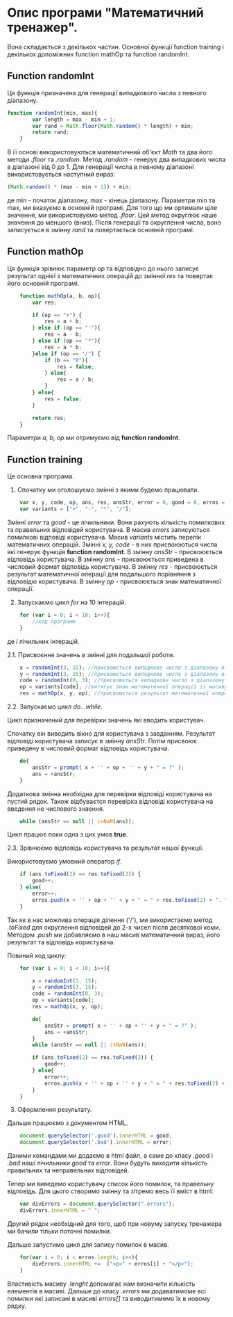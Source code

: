 # Опис програми "Математичний тренажер".

Вона складається з декількох частин. Основної функції function training і декількох допоміжних function mathOp та function randomInt.

## Function randomInt

Ця функція призначена для генерації випадкового числа з певного діапазону.

```JavaScript
function randomInt(min, max){
		var length = max - min + 1;
		var rand = Math.floor(Math.random() * length) + min;
		return rand;
	}
```

В її основі використовуються математичний об'єкт _Math_ та два його методи _.floor_ та _.random._
Метод _.random_  - генерує два випадкових числа в діапазоні від 0 до 1.
Для генерації числа в певному діапазоні використовується наступний вираз:
```JavaScript
(Math.random() * (max - min + 1)) + min;
```

де min - початок діапазону, max - кінець діапазону.
Параметри min та max, ми вказуємо в основній програмі.
Для того що ми ортимали ціле значення, ми використовуємо метод _.floor_. Цей метод округлює наше значення до меншого (вниз).
Після генерації та округлення числа, воно записується в змінну _rand_ та повертається основній програмі.


## Function mathOp

Ця функція зрівнює параметр _op_ та відповідно до нього записує результат однієї з математичних операцій до змінної _res_ та повертає його основній програмі.

```JavaScript
	function mathOp(a, b, op){
		var res;

		if (op == "+") {
			res = a + b;
		} else if (op == "-"){
			res = a - b;
		} else if (op == "*"){
			res = a * b;
		}else if (op == "/") {
			if (b == "0"){
				res = false;
			} else{
				res = a / b;
			}
		} else{
			res = false;
		}

		return res;
	}
```
Параметри _a, b, op_ ми отримуємо від **function randomInt**.


## Function training

Це основна програма. 

1. Спочатку ми оголошуємо змінні з якими будемо працювати.
```JavaScript
	var x, y, code, op, ans, res, ansStr, error = 0, good = 0, erros = [];
	var variants = ["+", "-", "*", "/"];
```
Змінні _error_ та _good_ - це лічильники. Вони рахують кількість помилкових та правельних відповідей користувача.
В масив _errors_ записуються помилкові відповіді користувача.
Масив _variants_ містить перелік математичних операцій.
Змінні _x, y, code_ - в них присвоюються числа які генерує функція **function randomInt**.
В змінну _ansStr_ - присвоюється відповідь користувача.
В змінну _ans_ - присвоюється приведена в числовий формат відповідь користувача.
В змінну _res_ - присвоюється результат математичної операції для подальшого порівняння з відповідю користувача.
В змінну _op_ - присвоюється знак математичної операції.

2. Запускаємо цикл _for_ на 10 інтерацій.

```JavaScript
	for (var i = 0; i < 10; i++){
		//код програми
	}
```
де _i_ лічильник інтерацій.

2.1. Присвоєння значень в змінні для подальшої роботи.

```JavaScript
	x = randomInt(3, 15); //присвоюється випадкове число з діапазону від 3 до 15.
	y = randomInt(3, 15); //присвоюється випадкове число з діапазону від 3 до 15.
	code = randomInt(0, 3); //присвоюється випадкове число з діапазону від 0 до 3.
	op = variants[code]; //витягує знак математичної операції із масиву variants по індексу.
	res = mathOp(x, y, op); //присвоюється результат математичної операції.
```

2.2. Запускаємо цикл _do...while_.

Цикл призначений для перевірки значень які вводить користувач.

Спочатку він виводить вікно для користувача з завданням. Результат відповіді користувача записує в змінну _ansStr_.
Потім присвоює приведену в числовий формат відповідь користувача.

```JavaScript
	do{
		ansStr = prompt( x + '' + op + '' + y + " = ?" );
		ans = +ansStr;
	}
```

Додаткова змінна необхідна для перевірки відповіді користувача на пустий рядок.
Також відбуваєтся перевірка відповіді користувача на введення не числового знаення.
```JavaScript
	while (ansStr == null || isNaN(ans));
```
Цикл працює поки одна з цих умов **true**.

2.3. Зрівнюємо відповідь користувача та результат нашої функції.

Використовуємо умовний оператор _if_.

```JavaScript
	if (ans.toFixed(2) == res.toFixed(2)) {	  
		good++;
	} else{
		error++;
		erros.push(x + '' + op + '' + y + " = " + res.toFixed(2) + ". Your answer:  " + ans.toFixed(2));
	}
``` 
Так як в нас можлива операція ділення ('/'), ми використаємо метод _.toFixed_ для округлення відповідей до 2-х чисел після десяткової коми.
Методом _.push_ ми добавляємо в наш масив математичний вираз, його результат та відповідь користувача.

Повиний код циклу:
```JavaScript
	for (var i = 0; i < 10; i++){

		x = randomInt(3, 15);
		y = randomInt(3, 15);
		code = randomInt(0, 3);
		op = variants[code];
		res = mathOp(x, y, op);

		do{
			ansStr = prompt( x + '' + op + '' + y + " = ?" );
			ans = +ansStr;
		}
		while (ansStr == null || isNaN(ans));

		if (ans.toFixed(2) == res.toFixed(2)) {	  
			good++;
		} else{
			error++;
			erros.push(x + '' + op + '' + y + " = " + res.toFixed(2) + ". Your answer:  " + ans.toFixed(2));
		}
	}
```
3. Оформлення результату.

Дальше працюємо з документом HTML.

```JavaScript
	document.querySelector('.good').innerHTML = good;
	document.querySelector('.bad').innerHTML = error;
```

Даними командами ми додаємо в html файл, а саме до класу _.good_ і _.bad_ наші лічильники _good_ та _error_.
Вони будуть виходити кількість правильних та неправельних відповідей.

Тепер ми виведемо користувачу список його помилок, та правельну відповідь.
Для цього створимо змінну та зітремо весь її вміст в html:
```JavaScript
	var divErrors = document.querySelector(".errors");
	divErrors.innerHTML = " ";
``` 
Другий рядок необхідний для того, щоб при новуму запуску тренажера ми бачили тільки поточні помилки.

Дальше запустимо цикл для запису помилок в масив.

```JavaScript
	for(var i = 0; i < erros.length; i++){
		divErrors.innerHTML +=  ("<p>" + erros[i] + "</p>");
	}
```
Властивість масиву _.lenght_ допомагає нам визначити кількість елементів в масиві.
Дальше до класу _.errors_ ми додаватимоме всі помилки які записані в масиві _errors[]_ та виводитимемо їх в новому рядку.


